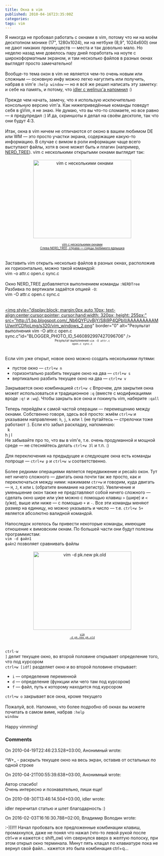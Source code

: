```yaml
---
title: Окна в vim
published: 2010-04-16T23:35:00Z
categories: 
tags: vim
---
```


Я никогда не пробовал работать с окнами в vim, потому что ни на моём десктопном монике (17", 1280x1024), ни на нетбуке (8,9", 1024x600) они не дают никаких преимуществ — места и так довольно мало. Но неделю назад мне довелось пару дней поработать на ноуте с широкоформатным экраном, и там несколько файлов в разных окнах выглядят просто замечательно!<br /><br />Вообще-то тема окон в vim не является чем-то очень новым или сложным — основную инфу можно легко нагуглить или получить, набрав в vim'е <code>:help window</code> — но я всё же решил написать эту заметку: и себе на память, и потому, что <a href="http://welinux.ru/post/2791/#cmnt51342">idler с welinux'а напомнил</a> :)<br /><a name='more'></a><br />Прежде чем начать, замечу, что я использую исключительно консольную версию vim'а. Как нижеприведённые команды поведут себя в gVim, я не знаю. Не думаю, что вы что-то сломаете, но все равно — я предупредил :) И да, скриншоты я делал на своём десктопе, так что они будут 4:3.<br /><br />Итак, окна в vim ничем не отличаются от оконо в вашем любимом DE или WM — это просто участки экрана, содержащие какую-то информацию. В случае с вимом в роли информации чаще всего выступают файлы, хотя в окне может быть и плагин (например, <a href="http://www.vim.org/scripts/script.php?script_id=1658">NERD_TREE</a>). vim с несколькими открытыми окнами выглядит так:<br /><br /><a onblur="try {parent.deselectBloggerImageGracefully();} catch(e) {}" href="http://1.bp.blogspot.com/_Nb6QYFUvBjY/S8j8QLseHMI/AAAAAAAAAMM/jM9CanyIZOo/s1600/vim_windows_1.png"><img style="display:block; margin:0px auto 10px; text-align:center;cursor:pointer; cursor:hand;width: 320px; height: 255px;" src="http://1.bp.blogspot.com/_Nb6QYFUvBjY/S8j8QLseHMI/AAAAAAAAAMM/jM9CanyIZOo/s320/vim_windows_1.png" border="0" alt="vim с несколькими окнами" id="BLOGGER_PHOTO_ID_5460891903134145730" /><center><font size="-2">vim с несколькими окнами<br />Слева NERD_TREE, справа — сорцы любимого ядрышка</font></center></a><br /><br />Заставить vim открыть несколько файлов в разных окнах, расположив их горизонтально, можно такой командой:<br /><div class="code">vim -o attr.c open.c sync.c</div><br />Окно NERD_TREE добавляется выполнением команды <code>:NERDTree</code> Разбивка по вертикали задаётся опцией <code>-O</code>:<br /><div class="code">vim -O attr.c open.c sync.c</div><br /><br /><a onblur="try {parent.deselectBloggerImageGracefully();} catch(e) {}" href="http://1.bp.blogspot.com/_Nb6QYFUvBjY/S8j9P4QPbII/AAAAAAAAAMU/wnYCDfjoLmg/s1600/vim_windows_2.png"><img style="display:block; margin:0px auto 10px; text-align:center;cursor:pointer; cursor:hand;width: 320px; height: 255px;" src="http://1.bp.blogspot.com/_Nb6QYFUvBjY/S8j9P4QPbII/AAAAAAAAAMU/wnYCDfjoLmg/s320/vim_windows_2.png" border="0" alt="Результат выполнения vim -O attr.c open.c sync.c"id="BLOGGER_PHOTO_ID_5460892997427096706" /><center><font size="-2">Результат выполнения <code>vim -O attr.c open.c sync.c</code></font></center></a><br /><br />Если vim уже открыт, новое окно можно создать несколькими путями:<ul><li>пустое окно — <code>ctrl+w n</code></li><li>горизонтально разбить текущее окно на два — <code>ctrl+w s</code></li><li>вертикально разбить текущее окно на два — <code>ctrl+w v</code></li></ul>Закрывается окно комбинацией <code>ctrl+w c</code> Впрочем, для закрытия окна может использоваться и традиционное <code>:q</code> (вместе с модификациями вроде <code>:q!</code> и <code>:wq</code>). Чтобы закрыть все окна и покинуть vim, наберите <code>:qall</code><br /><br />Теперь перейдём к самой частой операции — перемещению между окнами. Собственно говоря, здесь всё просто: жмём <code>ctrl+w</code> и указываем направление: <code>h</code>, <code>j</code>, <code>k</code> или <code>l</code> (не пугайтесь — стрелочки тоже работают :). Если кто забыл раскладку, напоминаю:<br /><div class="code">  k<br />h j l</div> Не забывайте про то, что вы в vim'е, т.е. очень продуманной и мощной среде — не стесняйтесь делать <code>ctrl+w 3l</code> и т.п. :)<br /><br />Для переключения на предыдущее и следующее окна есть команды попроще — <code>ctrl+w p</code> и <code>ctrl+w w</code> соответственно.<br /><br />Более редкими операциями является передвижение и ресайз окон. Тут нет ничего сложного — двигать окна почти так же просто, как и переключаться между ними: нажимаем <code>ctr+w</code> и говорим, куда двигать — <code>H</code>, <code>J</code>, <code>K</code> или <code>L</code> (обратите внимание на регистр). Увеличение и уменьшение окон также не представляют собой ничего сложного — сделать окно шире или у́же можно с помощью клавиш <code>&gt;</code> (шире) и <code>&lt;</code> (у́же), выше или ниже — с помощью <code>+</code> и <code>-</code>. Все эти команды меняют размер на единицу, но можно указывать и число — т.е. <code>ctrl+w 5+</code> является абсолютно валидной командой.<br /><br />Напоследок хотелось бы привести некоторые команды, имеющие отношение к вимовским окнам. По большей части они будут полезны программистам:<br /><code>vim -d файл1 файл2</code> позволяет сравнивать файлы<br /><br /><a onblur="try {parent.deselectBloggerImageGracefully();} catch(e) {}" href="http://2.bp.blogspot.com/_Nb6QYFUvBjY/S8kFGpj8PXI/AAAAAAAAAMc/BeDbSZ3c4yg/s1600/vim_windows_3.png"><img style="display:block; margin:0px auto 10px; text-align:center;cursor:pointer; cursor:hand;width: 320px; height: 255px;" src="http://2.bp.blogspot.com/_Nb6QYFUvBjY/S8kFGpj8PXI/AAAAAAAAAMc/BeDbSZ3c4yg/s320/vim_windows_3.png" border="0" alt="vim -d pk.new pk.old" id="BLOGGER_PHOTO_ID_5460901634957393266" /><center><font size="-2"><code>vim -d pk.new pk.old</code></font></center></a><br /><br /><code>ctrl-w ]</code> делит текущее окно, во второй половине открывает определение того, что под курсором<br /><code>ctrl+w [idf]</code> разделяет окно и во второй половине открывает:<ul><li><code>i</code> — определение переменной</li><li><code>d</code> — определение (функции или чего там под курсором)</li><li><code>f</code> — файл, путь к которому находится под курсором</li></ul><code>ctrl+w o</code> закрывает все окна, кроме текущего<br /><br />Пожалуй, всё. Напомню, что более подробно об окнах вы можете почитать в самом виме, набрав <code>:help window</code><br /><br />Happy vimming!

<h3 id='hakyll-convert-comments-title'>Comments</h3>
<div class='hakyll-convert-comment'>
<p class='hakyll-convert-comment-date'>On 2010-04-19T22:46:23.528+03:00, Анонимный wrote:</p>
<p class='hakyll-convert-comment-body'>
^W+_ - раскрыть текущее окно на весь экран, оставив от остальных по одной строке
</p>
</div>

<div class='hakyll-convert-comment'>
<p class='hakyll-convert-comment-date'>On 2010-04-21T00:55:39.638+03:00, Анонимный wrote:</p>
<p class='hakyll-convert-comment-body'>
Автор спасибо! <br />Очень интересно и познавательно, пиши еще!
</p>
</div>

<div class='hakyll-convert-comment'>
<p class='hakyll-convert-comment-date'>On 2010-08-30T13:46:14.504+03:00, idler wrote:</p>
<p class='hakyll-convert-comment-body'>
idler перечитал статью и шлет благодарность :)
</p>
</div>

<div class='hakyll-convert-comment'>
<p class='hakyll-convert-comment-date'>On 2016-02-03T16:16:30.788+02:00, Владимир Володин wrote:</p>
<p class='hakyll-convert-comment-body'>
:-)))!!! Начал пробовать все предложенные комбинации клавиш, промахнулся, даже не понял что нажал (что-то левой рукой после ctrl+w и кажется с shift_ом) vim свернулся вверх в желтую полоску, при этом открыл окно терминала. Минут пять клацал по клавиатуре пока не вернул свой файл... кажется это была комбинация ctrl+q...
</p>
</div>



